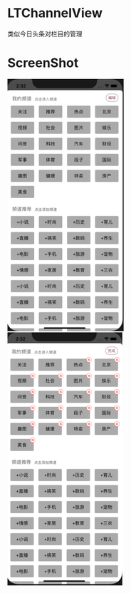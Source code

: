 # LTChannelView
类似今日头条对栏目的管理

# ScreenShot
![image](https://github.com/TigerMan2/TMChannelView/raw/master/screenshots/normal.png)
![image](https://github.com/TigerMan2/TMChannelView/raw/master/screenshots/channel.png)

